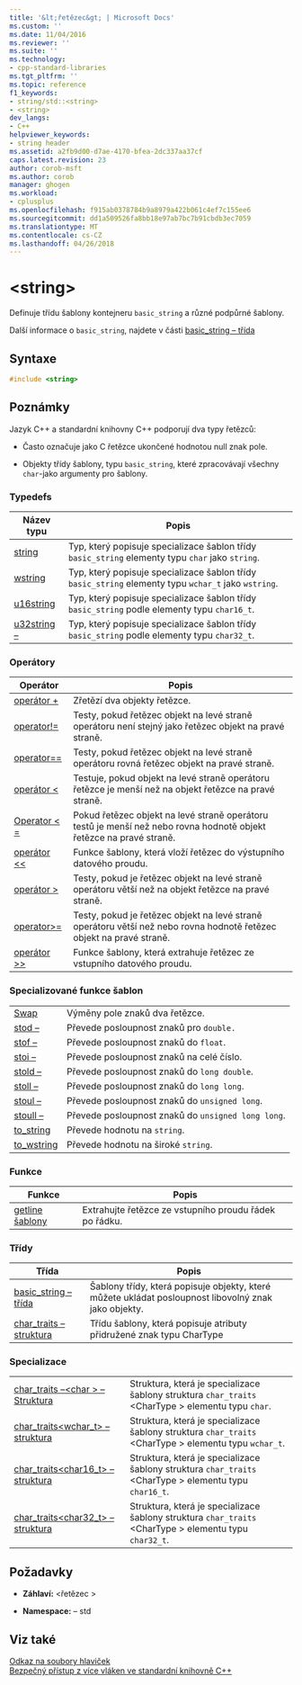 ```yaml
---
title: '&lt;řetězec&gt; | Microsoft Docs'
ms.custom: ''
ms.date: 11/04/2016
ms.reviewer: ''
ms.suite: ''
ms.technology:
- cpp-standard-libraries
ms.tgt_pltfrm: ''
ms.topic: reference
f1_keywords:
- string/std::<string>
- <string>
dev_langs:
- C++
helpviewer_keywords:
- string header
ms.assetid: a2fb9d00-d7ae-4170-bfea-2dc337aa37cf
caps.latest.revision: 23
author: corob-msft
ms.author: corob
manager: ghogen
ms.workload:
- cplusplus
ms.openlocfilehash: f915ab0378784b9a8979a422b061c4ef7c155ee6
ms.sourcegitcommit: dd1a509526fa8bb18e97ab7bc7b91cbdb3ec7059
ms.translationtype: MT
ms.contentlocale: cs-CZ
ms.lasthandoff: 04/26/2018
---
```

# <a name="ltstringgt"></a>&lt;string&gt;

Definuje třídu šablony kontejneru `basic_string` a různé podpůrné šablony.

Další informace o `basic_string`, najdete v části [basic_string – třída](../standard-library/basic-string-class.md)

## <a name="syntax"></a>Syntaxe

```cpp
#include <string>
```

## <a name="remarks"></a>Poznámky

Jazyk C++ a standardní knihovny C++ podporují dva typy řetězců:

- Často označuje jako C řetězce ukončené hodnotou null znak pole.

- Objekty třídy šablony, typu `basic_string`, které zpracovávají všechny `char`-jako argumenty pro šablony.

### <a name="typedefs"></a>Typedefs

|Název typu|Popis|
|-|-|
|[string](../standard-library/string-typedefs.md#string)|Typ, který popisuje specializace šablon třídy `basic_string` elementy typu `char` jako `string`.|
|[wstring](../standard-library/string-typedefs.md#wstring)|Typ, který popisuje specializace šablon třídy `basic_string` elementy typu `wchar_t` jako `wstring`.|
|[u16string](../standard-library/string-typedefs.md#u16string)|Typ, který popisuje specializace šablon třídy `basic_string` podle elementy typu `char16_t`.|
|[u32string –](../standard-library/string-typedefs.md#u32string)|Typ, který popisuje specializace šablon třídy `basic_string` podle elementy typu `char32_t`.|

### <a name="operators"></a>Operátory

|Operátor|Popis|
|-|-|
|[operátor +](../standard-library/string-operators.md#op_add)|Zřetězí dva objekty řetězce.|
|[operator!=](../standard-library/string-operators.md#op_neq)|Testy, pokud řetězec objekt na levé straně operátoru není stejný jako řetězec objekt na pravé straně.|
|[operator==](../standard-library/string-operators.md#op_eq_eq)|Testy, pokud řetězec objekt na levé straně operátoru rovná řetězec objekt na pravé straně.|
|[operátor <](../standard-library/string-operators.md#op_lt)|Testuje, pokud objekt na levé straně operátoru řetězce je menší než na objekt řetězce na pravé straně.|
|[Operator < =](../standard-library/string-operators.md#op_lt_eq)|Pokud řetězec objekt na levé straně operátoru testů je menší než nebo rovna hodnotě objekt řetězce na pravé straně.|
|[operátor <\<](../standard-library/string-operators.md#op_lt_lt)|Funkce šablony, která vloží řetězec do výstupního datového proudu.|
|[operátor >](../standard-library/string-operators.md#op_gt)|Testy, pokud je řetězec objekt na levé straně operátoru větší než na objekt řetězce na pravé straně.|
|[operator>=](../standard-library/string-operators.md#op_gt_eq)|Testy, pokud je řetězec objekt na levé straně operátoru větší než nebo rovna hodnotě řetězec objekt na pravé straně.|
|[operátor >>](../standard-library/string-operators.md#op_gt_gt)|Funkce šablony, která extrahuje řetězec ze vstupního datového proudu.|

### <a name="specialized-template-functions"></a>Specializované funkce šablon

|||
|-|-|
|[Swap](../standard-library/string-functions.md#swap)|Výměny pole znaků dva řetězce.|
|[stod –](../standard-library/string-functions.md#stod)|Převede posloupnost znaků pro `double.`|
|[stof –](../standard-library/string-functions.md#stof)|Převede posloupnost znaků do `float`.|
|[stoi –](../standard-library/string-functions.md#stoi)|Převede posloupnost znaků na celé číslo.|
|[stold –](../standard-library/string-functions.md#stold)|Převede posloupnost znaků do `long double`.|
|[stoll –](../standard-library/string-functions.md#stoll)|Převede posloupnost znaků do `long long`.|
|[stoul –](../standard-library/string-functions.md#stoul)|Převede posloupnost znaků do `unsigned long`.|
|[stoull –](../standard-library/string-functions.md#stoull)|Převede posloupnost znaků do `unsigned long long`.|
|[to_string](../standard-library/string-functions.md#to_string)|Převede hodnotu na `string`.|
|[to_wstring](../standard-library/string-functions.md#to_wstring)|Převede hodnotu na široké `string`.|

### <a name="functions"></a>Funkce

|Funkce|Popis|
|-|-|
|[getline šablony](../standard-library/string-functions.md#getline)|Extrahujte řetězce ze vstupního proudu řádek po řádku.|

### <a name="classes"></a>Třídy

|Třída|Popis|
|-|-|
|[basic_string – třída](../standard-library/basic-string-class.md)|Šablony třídy, která popisuje objekty, které můžete ukládat posloupnost libovolný znak jako objekty.|
|[char_traits – struktura](../standard-library/char-traits-struct.md)|Třídu šablony, která popisuje atributy přidružené znak typu CharType|

### <a name="specializations"></a>Specializace

|||
|-|-|
|[char_traits –\<char > – Struktura](../standard-library/char-traits-char-struct.md)|Struktura, která je specializace šablony struktura `char_traits` \<CharType > elementu typu `char`.|
|[char_traits<wchar_t> – struktura](../standard-library/char-traits-wchar-t-struct.md)|Struktura, která je specializace šablony struktura `char_traits` \<CharType > elementu typu `wchar_t`.|
|[char_traits<char16_t> – struktura](../standard-library/char-traits-char16-t-struct.md)|Struktura, která je specializace šablony struktura `char_traits` \<CharType > elementu typu `char16_t`.|
|[char_traits<char32_t> – struktura](../standard-library/char-traits-char32-t-struct.md)|Struktura, která je specializace šablony struktura `char_traits` \<CharType > elementu typu `char32_t`.|

## <a name="requirements"></a>Požadavky

- **Záhlaví:** \<řetězec >

- **Namespace:** – std

## <a name="see-also"></a>Viz také

[Odkaz na soubory hlaviček](../standard-library/cpp-standard-library-header-files.md)<br/>
[Bezpečný přístup z více vláken ve standardní knihovně C++](../standard-library/thread-safety-in-the-cpp-standard-library.md)<br/>
